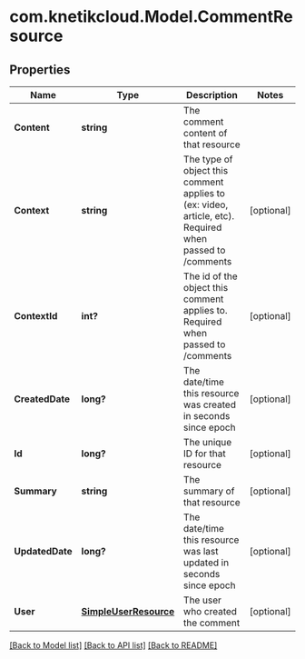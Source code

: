 # com.knetikcloud.Model.CommentResource
## Properties

Name | Type | Description | Notes
------------ | ------------- | ------------- | -------------
**Content** | **string** | The comment content of that resource | 
**Context** | **string** | The type of object this comment applies to (ex: video, article, etc). Required when passed to /comments | [optional] 
**ContextId** | **int?** | The id of the object this comment applies to.  Required when passed to /comments | [optional] 
**CreatedDate** | **long?** | The date/time this resource was created in seconds since epoch | [optional] 
**Id** | **long?** | The unique ID for that resource | [optional] 
**Summary** | **string** | The summary of that resource | [optional] 
**UpdatedDate** | **long?** | The date/time this resource was last updated in seconds since epoch | [optional] 
**User** | [**SimpleUserResource**](SimpleUserResource.md) | The user who created the comment | [optional] 

[[Back to Model list]](../README.md#documentation-for-models) [[Back to API list]](../README.md#documentation-for-api-endpoints) [[Back to README]](../README.md)

